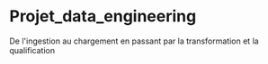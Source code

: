 # Projet_data_engineering
De l'ingestion au chargement en passant par la transformation et la qualification
